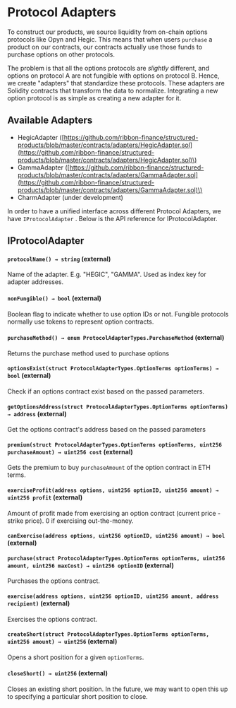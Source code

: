 # Protocol Adapters

To construct our products, we source liquidity from on-chain options protocols like Opyn and Hegic. This means that when users `purchase` a product on our contracts, our contracts actually use those funds to purchase options on other protocols.

The problem is that all the options protocols are _slightly_ different, and options on protocol A are not fungible with options on protocol B. Hence, we create "adapters" that standardize these protocols. These adapters are Solidity contracts that transform the data to normalize. Integrating a new option protocol is as simple as creating a new adapter for it.

## Available Adapters

* HegicAdapter \([https://github.com/ribbon-finance/structured-products/blob/master/contracts/adapters/HegicAdapter.sol](https://github.com/ribbon-finance/structured-products/blob/master/contracts/adapters/HegicAdapter.sol)\)
* GammaAdapter \([https://github.com/ribbon-finance/structured-products/blob/master/contracts/adapters/GammaAdapter.sol](https://github.com/ribbon-finance/structured-products/blob/master/contracts/adapters/GammaAdapter.sol)\)
* CharmAdapter \(under development\)

In order to have a unified interface across different Protocol Adapters, we have `IProtocolAdapter` . Below is the API reference for IProtocolAdapter.

## IProtocolAdapter

#### `protocolName() → string` \(external\)

Name of the adapter. E.g. "HEGIC", "GAMMA". Used as index key for adapter addresses.

#### `nonFungible() → bool` \(external\)

Boolean flag to indicate whether to use option IDs or not. Fungible protocols normally use tokens to represent option contracts.

#### `purchaseMethod() → enum ProtocolAdapterTypes.PurchaseMethod` \(external\)

Returns the purchase method used to purchase options

#### `optionsExist(struct ProtocolAdapterTypes.OptionTerms optionTerms) → bool` \(external\)

Check if an options contract exist based on the passed parameters.

#### `getOptionsAddress(struct ProtocolAdapterTypes.OptionTerms optionTerms) → address` \(external\)

Get the options contract's address based on the passed parameters

#### `premium(struct ProtocolAdapterTypes.OptionTerms optionTerms, uint256 purchaseAmount) → uint256 cost` \(external\)

Gets the premium to buy `purchaseAmount` of the option contract in ETH terms.

#### `exerciseProfit(address options, uint256 optionID, uint256 amount) → uint256 profit` \(external\)

Amount of profit made from exercising an option contract \(current price - strike price\). 0 if exercising out-the-money.

#### `canExercise(address options, uint256 optionID, uint256 amount) → bool` \(external\)

#### `purchase(struct ProtocolAdapterTypes.OptionTerms optionTerms, uint256 amount, uint256 maxCost) → uint256 optionID` \(external\)

Purchases the options contract.

#### `exercise(address options, uint256 optionID, uint256 amount, address recipient)` \(external\)

Exercises the options contract.

#### `createShort(struct ProtocolAdapterTypes.OptionTerms optionTerms, uint256 amount) → uint256` \(external\)

Opens a short position for a given `optionTerms`.

#### `closeShort() → uint256` \(external\)

Closes an existing short position. In the future, we may want to open this up to specifying a particular short position to close.

